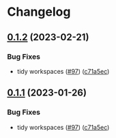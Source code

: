# Changelog

## [0.1.2](https://github.com/thomaspoignant/open-feature-golang-sdk-contrib/compare/providers/from-env-v0.1.1...providers/from-env/v0.1.2) (2023-02-21)


### Bug Fixes

* tidy workspaces ([#97](https://github.com/thomaspoignant/open-feature-golang-sdk-contrib/issues/97)) ([c71a5ec](https://github.com/thomaspoignant/open-feature-golang-sdk-contrib/commit/c71a5ec7686ec0572bb47f17dbca7e0ec48252d7))

## [0.1.1](https://github.com/open-feature/go-sdk-contrib/compare/providers/from-env-v0.1.0...providers/from-env/v0.1.1) (2023-01-26)


### Bug Fixes

* tidy workspaces ([#97](https://github.com/open-feature/go-sdk-contrib/issues/97)) ([c71a5ec](https://github.com/open-feature/go-sdk-contrib/commit/c71a5ec7686ec0572bb47f17dbca7e0ec48252d7))
